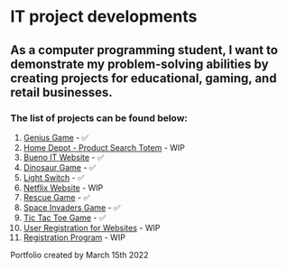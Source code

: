 # IT project developments

## As a computer programming student, I want to demonstrate my problem-solving abilities by creating projects for educational, gaming, and retail businesses.

### The list of projects can be found below:

1. [Genius Game](https://github.com/BuenoIT/products/tree/master/GeniusGame) - ✅
2. [Home Depot - Product Search Totem](https://github.com/BuenoIT/products/tree/master/HomeDepotProductSearch) - WIP
3. [Bueno IT Website](https://github.com/BuenoIT/products/tree/master/buenoITWebsite) - ✅
4. [Dinosaur Game](https://github.com/BuenoIT/products/tree/master/dinosaurGame) - ✅
5. [Light Switch](https://github.com/BuenoIT/products/tree/master/lightSwitch) - ✅
6. [Netflix Website](https://github.com/BuenoIT/products/tree/master/netflixWebsite) - WIP
7. [Rescue Game](https://github.com/BuenoIT/products/tree/master/rescueGame/game1) - ✅
8. [Space Invaders Game](https://github.com/BuenoIT/products/tree/master/spaceInvadersGame) - ✅
9. [Tic Tac Toe Game](https://github.com/BuenoIT/products/tree/master/ticTacToeGame) - ✅
10. [User Registration for Websites](https://github.com/BuenoIT/products/tree/master/websiteUserRegistration) - WIP
11. [Registration Program](https://github.com/BuenoIT/products/tree/master/RegisterProgram) - WIP

Portfolio created by March 15th 2022
